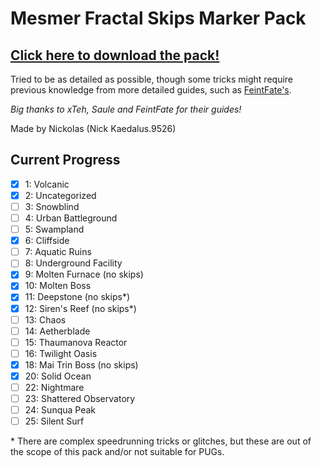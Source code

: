 # Mesmer Fractal Skips Marker Pack

## **[Click here to download the pack!](https://github.com/Kaedalus/Mesmer-Fractal-Skips/releases/latest/download/MesmerFractalSkips.taco)**

Tried to be as detailed as possible, though some tricks might require previous knowledge from more detailed guides, such as [FeintFate's](https://www.youtube.com/watch?v=4ZqZbggL_0o).

*Big thanks to xTeh, Saule and FeintFate for their guides!*

Made by Nickolas (Nick Kaedalus.9526)

## Current Progress

- [x] 1: Volcanic
- [x] 2: Uncategorized
- [ ] 3: Snowblind
- [ ] 4: Urban Battleground
- [ ] 5: Swampland
- [x] 6: Cliffside
- [ ] 7: Aquatic Ruins
- [ ] 8: Underground Facility
- [x] 9: Molten Furnace (no skips)
- [x] 10: Molten Boss
- [x] 11: Deepstone (no skips*)
- [x] 12: Siren's Reef (no skips*)
- [ ] 13: Chaos
- [ ] 14: Aetherblade
- [ ] 15: Thaumanova Reactor
- [ ] 16: Twilight Oasis
- [x] 18: Mai Trin Boss (no skips)
- [x] 20: Solid Ocean
- [ ] 22: Nightmare
- [ ] 23: Shattered Observatory
- [ ] 24: Sunqua Peak
- [ ] 25: Silent Surf

\* There are complex speedrunning tricks or glitches, but these are out of the scope of this pack and/or not suitable for PUGs.
